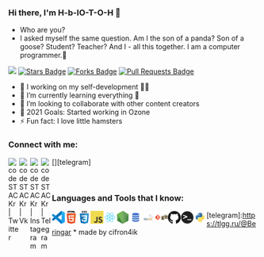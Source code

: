 ### Hi there, I'm H-b-IO-T-O-H 👋
- Who are you?
- I asked myself the same question. Am I the son of a panda? Son of a goose? Student? Teacher? And I - all this together. I am a computer programmer.🤖

![](https://komarev.com/ghpvc/?username=your-github-username&color=brightgreen) <a href="https://github.com/H-b-IO-T-O-H/awesome-github-profile-readme/stargazers"><img src="https://img.shields.io/github/stars/H-b-IO-T-O-H/awesome-github-profile-readme" alt="Stars Badge"/></a> <a href="https://github.com/H-b-IO-T-O-H/awesome-github-profile-readme/network/members"><img src="https://img.shields.io/github/forks/H-b-IO-T-O-H/awesome-github-profile-readme" alt="Forks Badge"/></a> <a href="https://github.com/H-b-IO-T-O-H/awesome-github-profile-readme/pulls"><img src="https://img.shields.io/github/issues-pr/H-b-IO-T-O-H/awesome-github-profile-readme" alt="Pull Requests Badge"/></a> 
- 🔭 I working on my self-development 💆‍🤯                                                          
- 🌱 I’m currently learning everything 🤣
- 👯 I’m looking to collaborate with other content creators
- 🥅 2021 Goals: Started working in Ozone
- ⚡ Fun fact: I love little hamsters

### Connect with me:

[<img align="left" alt="codeSTACKr | Twitter" width="22px" src="https://cdn.jsdelivr.net/npm/simple-icons@v3/icons/twitter.svg" />][twitter]
[<img align="left" alt="codeSTACKr | Vk" width="22px" src="https://cdn.jsdelivr.net/npm/simple-icons@v3/icons/vk.svg" />][vk]
[<img align="left" alt="codeSTACKr | Instagram" width="22px" src="https://cdn.jsdelivr.net/npm/simple-icons@v3/icons/instagram.svg" />][instagram]
[<img align="left" alt="codeSTACKr | Telegram" width="22px" src="https://cdn.jsdelivr.net/npm/simple-icons@v3/icons/telegram.svg" />][telegram]

<br />

### Languages and Tools that I know:

<img align="left" alt="Visual Studio Code" width="26px" src="https://raw.githubusercontent.com/github/explore/80688e429a7d4ef2fca1e82350fe8e3517d3494d/topics/visual-studio-code/visual-studio-code.png" />
<img align="left" alt="HTML5" width="26px" src="https://raw.githubusercontent.com/github/explore/80688e429a7d4ef2fca1e82350fe8e3517d3494d/topics/html/html.png" />
<img align="left" alt="CSS3" width="26px" src="https://raw.githubusercontent.com/github/explore/80688e429a7d4ef2fca1e82350fe8e3517d3494d/topics/css/css.png" />
<img align="left" alt="JavaScript" width="26px" src="https://raw.githubusercontent.com/github/explore/80688e429a7d4ef2fca1e82350fe8e3517d3494d/topics/javascript/javascript.png" />
<img align="left" alt="React" width="26px" src="https://raw.githubusercontent.com/github/explore/80688e429a7d4ef2fca1e82350fe8e3517d3494d/topics/react/react.png" />
<img align="left" alt="Node.js" width="26px" src="https://raw.githubusercontent.com/github/explore/80688e429a7d4ef2fca1e82350fe8e3517d3494d/topics/nodejs/nodejs.png" />
<img align="left" alt="SQL" width="26px" src="https://raw.githubusercontent.com/github/explore/80688e429a7d4ef2fca1e82350fe8e3517d3494d/topics/sql/sql.png" />
<img align="left" alt="MySQL" width="26px" src="https://raw.githubusercontent.com/github/explore/80688e429a7d4ef2fca1e82350fe8e3517d3494d/topics/mysql/mysql.png" />
<img align="left" alt="Git" width="26px" src="https://raw.githubusercontent.com/github/explore/80688e429a7d4ef2fca1e82350fe8e3517d3494d/topics/git/git.png" />
<img align="left" alt="GitHub" width="26px" src="https://raw.githubusercontent.com/github/explore/78df643247d429f6cc873026c0622819ad797942/topics/github/github.png" />
<img align="left" alt="Terminal" width="26px" src="https://raw.githubusercontent.com/github/explore/80688e429a7d4ef2fca1e82350fe8e3517d3494d/topics/terminal/terminal.png" />
<img align="left" alt="Python" width="26px" src="https://raw.githubusercontent.com/github/explore/80688e429a7d4ef2fca1e82350fe8e3517d3494d/topics/python/python.png" />


[twitter]: https://twitter.com/
[instagram]: https://www.instagram.com/vladik._marmeladik/
[vk]:https://vk.com/vinogradiks
[telegram]:https://tlgg.ru/@Beringar                                                                                                           * made by cifron4ik
